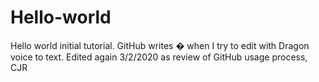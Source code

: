 # Hello-world
Hello world initial tutorial.
GitHub writes � when I try to edit with Dragon voice to text.
Edited again 3/2/2020 as review of GitHub usage process, CJR
